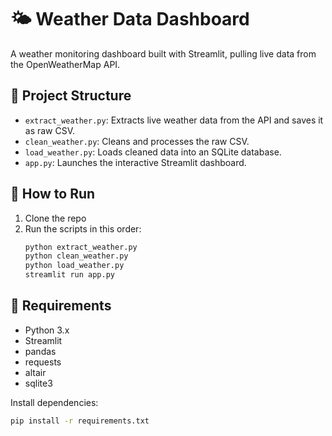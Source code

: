 # 🌤️ Weather Data Dashboard

A weather monitoring dashboard built with Streamlit, pulling live data from the OpenWeatherMap API.

## 📁 Project Structure

- `extract_weather.py`: Extracts live weather data from the API and saves it as raw CSV.
- `clean_weather.py`: Cleans and processes the raw CSV.
- `load_weather.py`: Loads cleaned data into an SQLite database.
- `app.py`: Launches the interactive Streamlit dashboard.

## 🚀 How to Run

1. Clone the repo
2. Run the scripts in this order:
    ```bash
    python extract_weather.py
    python clean_weather.py
    python load_weather.py
    streamlit run app.py
    ```

## 🔧 Requirements

- Python 3.x
- Streamlit
- pandas
- requests
- altair
- sqlite3

Install dependencies:
```bash
pip install -r requirements.txt
